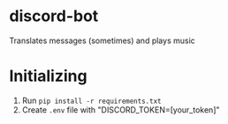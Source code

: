 # discord-bot
Translates messages (sometimes) and plays music

# Initializing
1. Run `pip install -r requirements.txt`
2. Create `.env` file with "DISCORD_TOKEN=\[your_token\]"
